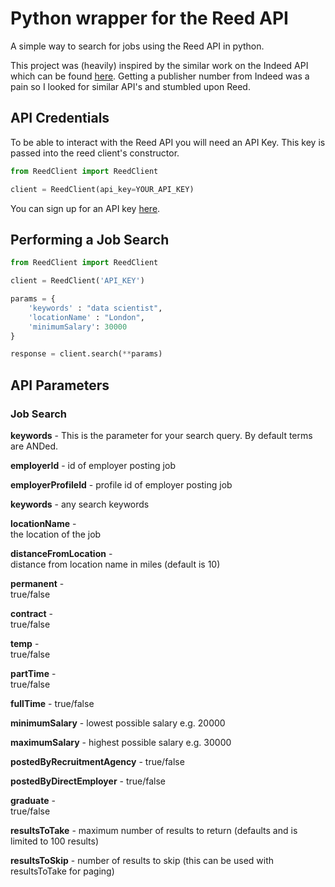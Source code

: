 # Python wrapper for the Reed API

A simple way to search for jobs using the Reed API in python.

This project was (heavily) inspired by the similar work on the Indeed API 
which can be found [here]('https://github.com/indeedlabs/indeed-python').
Getting a publisher number from Indeed was a pain so I looked for similar
API's and stumbled upon Reed.

## API Credentials

To be able to interact with the Reed API you will need an API Key. This
key is passed into the reed client's constructor.

```python
from ReedClient import ReedClient

client = ReedClient(api_key=YOUR_API_KEY)
```

You can sign up for an API key [here](https://www.reed.co.uk/developers/jobseeker).

## Performing a Job Search

```python
from ReedClient import ReedClient

client = ReedClient('API_KEY')

params = {
    'keywords' : "data scientist",
    'locationName' : "London",
    'minimumSalary': 30000
}

response = client.search(**params)
```

## API Parameters

### Job Search

**keywords** - 
This is the parameter for your search query. By default terms are ANDed.

**employerId** - 
id of employer posting job

**employerProfileId** -	
profile id of employer posting job

**keywords** - 
any search keywords

**locationName** -	
the location of the job

**distanceFromLocation** -	
distance from location name in miles (default is 10)

**permanent** - 	
true/false

**contract** -	
true/false

**temp** - 	
true/false

**partTime** -  	
true/false

**fullTime** - 
true/false

**minimumSalary** -	
lowest possible salary e.g. 20000

**maximumSalary** -	
highest possible salary e.g. 30000

**postedByRecruitmentAgency** -
true/false

**postedByDirectEmployer** -
true/false

**graduate** -	
true/false

**resultsToTake** -	
maximum number of results to return (defaults and is limited to 100 results)

**resultsToSkip** -	
number of results to skip (this can be used with resultsToTake for paging)